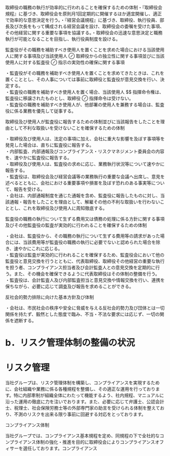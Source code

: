 取締役の職務の執行が効率的に行われることを確保するための体制・『取締役会規程』に基づき、取締役会を原則月1回定期的に開催するほか適宜開催し、適正で効率的な意思決定を行う。・『経営会議規程』に基づき、取締役、執行役員、部長及び次長をもって構成される経営会議を設け、取締役会の委嘱を受けた事項、その他経営に関する重要な事項を協議する。・取締役会の迅速な意思決定と職務執行が可能となることを目指し、執行役員制度を設ける。  

監査役がその職務を補助すべき使用人を置くことを求めた場合における当該使用人に関する事項及び当該使用人 $\oslash$ 取締役からの独立性に関する事項並びに当該使用人に対する監査役 $\oslash$ 指示の実効性の確保に関する事項  

・監査役がその職務を補助すべき使用人を置くことを求めてきたときは、これを置くこととし、その人事については事前に取締役と監査役が意見交換を行い、決定する。  
・監査役の職務を補助すべき使用人を置く場合、当該使用人 $$ 指揮命令権は、監査役に移譲されたものとし、取締役 $\oslash$ 指揮命令は受けない。  
・監査役の職務を補助すべき使用人が、他部署の使用人を兼務する場合は、監査役に係る業務を優先して従事する。  

取締役及び使用人が監査役に報告するための体制並びに当該報告をしたことを理由として不利な取扱いを受けないことを確保するための体制  

・取締役及び使用人は、法定の事項に加え、会社に重大な影響を及ぼす事項等を発見した場合は、直ちに監査役に報告する。  
・内部監査、内部通報及びコンプライアンス・リスクマネジメント委員会の内容を、速やかに監査役に報告する。  
・取締役及び使用人は、監査役の求めに応じ、業務執行状況等について速やかに報告する。  
・監査役は、取締役会及び経営会議等の業務執行の重要な会議へ出席し、意見を述べるとともに、会社における重要事項や損害を及ぼす恐れのある事実等について、報告を受ける。  
・会社は、内部通報制度を通じた通報を含め、監査役に報告したものに対し、当該通報・報告をしたことを理由として、解雇その他の不利な取扱いを行わないこととし、これを取締役及び使用人に周知徹底する。  

監査役の職務の執行について生ずる費用又は債務の処理に係る方針に関する事項及びその他監査役の監査が実効的に行われることを確保するための体制  

・会社は、監査役から、その職務の執行について生ずる費用等の請求があった場合には、当該費用等が監査役の職務の執行に必要でないと認められた場合を除き、速やかにこれに応じる。  
・監査役は監査が実効的に行われることを確保するため、監査役会において他の監査役と意見交換を行うとともに、代表取締役、取締役その他経営の重要な執行を担う者、コンプライアンス担当者及び会計監査人との意見交換を定期的に行う。また、その機会を確保できるように代表取締役はその体制の整備を行う。  
・監査役は、会計監査人及び内部監査担当と意見交換や情報交換を行い、連携を保ちながら、必要に応じて調査及び報告を求めることができる。  

反社会的勢力排除に向けた基本方針及び体制  

・会社は、市民社会の秩序や安全に脅威を与える反社会的勢力及び団体とは一切関係を持たず、毅然とした態度で臨み、不当・不法な要求には応じず、一切の関係を遮断する。  

# b．リスク管理体制の整備の状況  

# リスク管理  

当社グループは、リスク管理体制を構築し、コンプライアンスを実現するために、会社組織や業務に係る各種規程を整備し、その適正な運用を行っております。特に内部牽制が組織全体にわたって機能するよう、社内規程、マニュアルに沿った運用の徹底に力を注いでおります。また、必要に応じて弁護士、公認会計士、税理士、社会保険労務士等の外部専門家の助言を受けられる体制を整えており、不測のリスクを出来る限り事前に回避する対応をとっております。  

コンプライアンス体制  

当社グループでは、コンプライアンス基本規程を定め、同規程の下で全社的なコンプライアンス体制の強化・推進を目的に取締役会によりコンプライアンスオフィサーを選任しております。コンプライアンス  